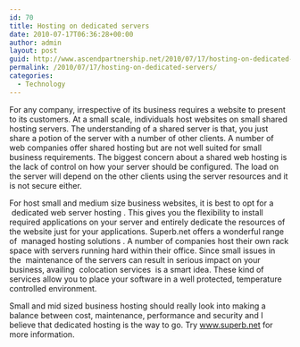 ```yaml
---
id: 70
title: Hosting on dedicated servers
date: 2010-07-17T06:36:28+00:00
author: admin
layout: post
guid: http://www.ascendpartnership.net/2010/07/17/hosting-on-dedicated-servers/
permalink: /2010/07/17/hosting-on-dedicated-servers/
categories:
  - Technology
---
```

For any company, irrespective of its business requires a website to present to its customers. At a small scale, individuals host websites on small shared hosting servers. The understanding of a shared server is that, you just share a potion of the server with a number of other clients. A number of web companies offer shared hosting but are not well suited for small business requirements. The biggest concern about a shared web hosting is the lack of control on how your server should be configured. The load on the server will depend on the other clients using the server resources and it is not secure either.

For host small and medium size business websites, it is best to opt for a &nbsp;dedicated web server hosting&nbsp;. This gives you the flexibility to install required applications on your server and entirely dedicate the resources of the website just for your applications. Superb.net offers a wonderful range of &nbsp;managed hosting solutions&nbsp;. A number of companies host their own rack space with servers running hard within their office. Since small issues in the  maintenance of the servers can result in serious impact on your business, availing &nbsp;colocation services&nbsp; is a smart idea. These kind of services allow you to place your software in a well protected, temperature controlled environment.

Small and mid sized business hosting should really look into making a balance between cost, maintenance, performance and security and I believe that dedicated hosting is the way to go. Try www.superb.net for more information.